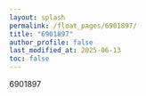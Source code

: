 ```yaml
---
layout: splash
permalink: /float_pages/6901897/
title: "6901897"
author_profile: false
last_modified_at: 2025-06-13
toc: false
---
```

 
6901897
